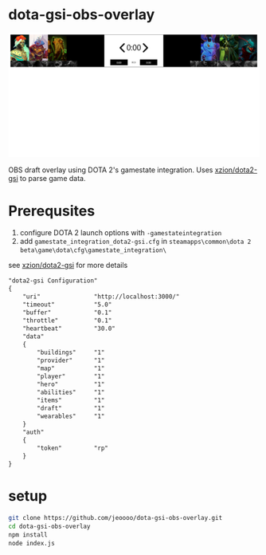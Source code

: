 # dota-gsi-obs-overlay
![demo.png](demo.png)

OBS draft overlay using DOTA 2's  gamestate integration.
Uses [xzion/dota2-gsi](https://github.com/xzion/dota2-gsi) to parse game data.

# Prerequsites

1. configure DOTA 2 launch options with `-gamestateintegration`
2. add `gamestate_integration_dota2-gsi.cfg` in `steamapps\common\dota 2 beta\game\dota\cfg\gamestate_integration\`

see [xzion/dota2-gsi](https://github.com/xzion/dota2-gsi) for more details

```
"dota2-gsi Configuration"
{
    "uri"               "http://localhost:3000/"
    "timeout"           "5.0"
    "buffer"            "0.1"
    "throttle"          "0.1"
    "heartbeat"         "30.0"
    "data"
    {
        "buildings"     "1"
        "provider"      "1"
        "map"           "1"
        "player"        "1"
        "hero"          "1"
        "abilities"     "1"
        "items"         "1"
        "draft"         "1"
        "wearables"     "1"
    }
    "auth"
    {
        "token"         "rp"
    }
}
```


# setup

```bash
git clone https://github.com/jeoooo/dota-gsi-obs-overlay.git
cd dota-gsi-obs-overlay
npm install
node index.js
```


